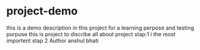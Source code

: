# project-demo
this is a demo description in this project for a learning perpose and testing purpuse 
this is project to discribe all about project 
stap:1 i the most importent
stap 2 Author anshul bhati 
